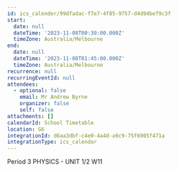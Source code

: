 ```yaml
---
id: ics_calender/99dfadac-f7e7-4f85-9757-d4d94bef9c3f
start:
  date: null
  dateTime: '2023-11-08T00:30:00.000Z'
  timeZone: Australia/Melbourne
end:
  date: null
  dateTime: '2023-11-08T01:45:00.000Z'
  timeZone: Australia/Melbourne
recurrence: null
recurringEventId: null
attendees:
  - optional: false
    email: Mr Andrew Byrne
    organizer: false
    self: false
attachments: []
calendarId: School Timetable
location: G6
integrationId: d6aa3dbf-c4e0-4a4d-a9c9-75f6905f471a
integrationType: ics_calendar
---
```

Period 3
PHYSICS - UNIT 1/2 W11